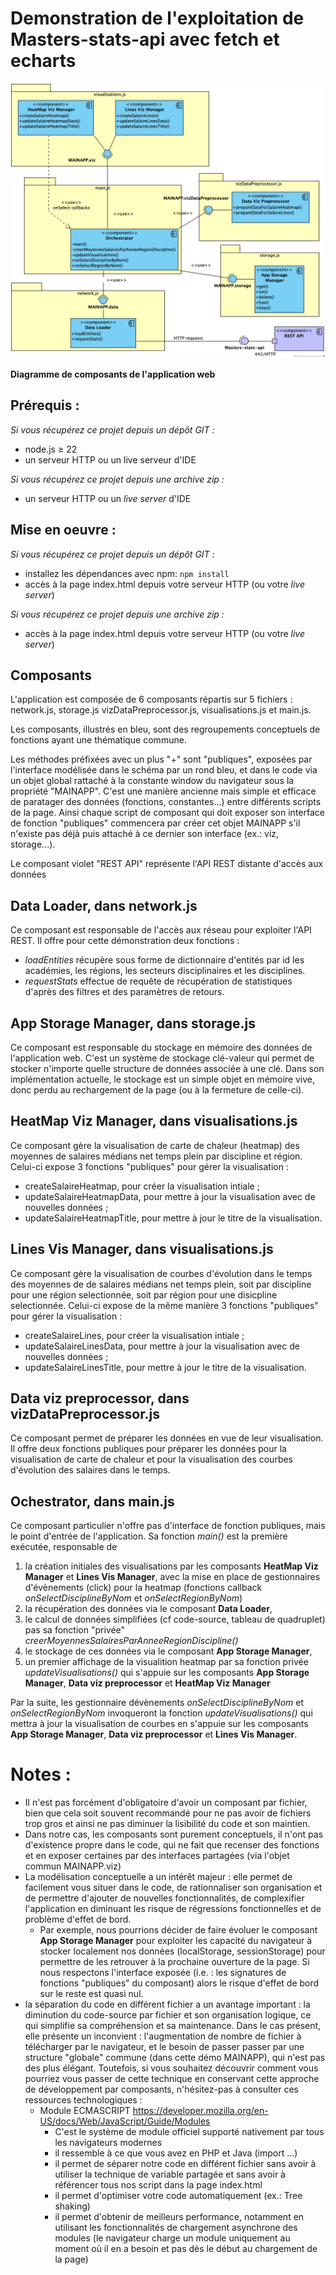 # Demonstration de l'exploitation de Masters-stats-api avec fetch et echarts

![Diagramme de composant de l'application web](./documentation/componentDiagram.png "Diagramme de composant de l'application web")

__Diagramme de composants de l'application web__

## Prérequis :

_Si vous récupérez ce projet depuis un dépôt GIT :_

- node.js ≥ 22
- un serveur HTTP ou un live serveur d'IDE

_Si vous récupérez ce projet depuis une archive zip :_

- un serveur HTTP ou un _live server_ d'IDE

## Mise en oeuvre :

_Si vous récupérez ce projet depuis un dépôt GIT :_

- installez les dépendances avec npm: `npm install`
- accès à la page index.html depuis votre serveur HTTP (ou votre _live server_)

_Si vous récupérez ce projet depuis une archive zip :_

- accès à la page index.html depuis votre serveur HTTP (ou votre _live server_)

## Composants

L'application est composée de 6 composants répartis sur 5 fichiers : network.js, storage.js vizDataPreprocessor.js, visualisations.js et main.js.

Les composants, illustrés en bleu, sont des regroupements conceptuels de fonctions ayant une thématique commune.

Les méthodes préfixées avec un plus "+" sont "publiques", exposées par l'interface modélisée dans le schéma par un rond bleu, et dans le code via un objet global rattaché à la constante window du navigateur sous la propriété "MAINAPP". C'est une manière ancienne mais simple et efficace de paratager des données (fonctions, constantes...) entre différents scripts de la page. Ainsi chaque script de composant qui doit exposer son interface de fonction "publiques" commencera par créer cet objet MAINAPP s'il n'existe pas déjà puis attaché à ce dernier son interface (ex.: viz, storage...).

Le composant violet "REST API" représente l'API REST distante d'accès aux données

## Data Loader, dans network.js

Ce composant est responsable de l'accès aux réseau pour exploiter l'API REST. Il offre pour cette démonstration deux fonctions : 
- _loadEntities_ récupère sous forme de dictionnaire d'entités par id les académies, les régions, les secteurs disciplinaires et les disciplines.
- _requestStats_ effectue de requête de récupération de statistiques d'après des filtres et des paramètres de retours.

## App Storage Manager, dans storage.js

Ce composant est responsable du stockage en mémoire des données de l'application web. C'est un système de stockage clé-valeur qui permet de stocker n'importe quelle structure de données associée à une clé. Dans son implémentation actuelle, le stockage est un simple objet en mémoire vive, donc perdu au rechargement de la page (ou à la fermeture de celle-ci).

## HeatMap Viz Manager, dans visualisations.js

Ce composant gère la visualisation de carte de chaleur (heatmap) des moyennes de salaires médians net temps plein par discipline et région. Celui-ci expose 3 fonctions "publiques" pour gérer la visualisation :
- createSalaireHeatmap, pour créer la visualisation intiale ;
- updateSalaireHeatmapData, pour mettre à jour la visualisation avec de nouvelles données ;
- updateSalaireHeatmapTitle, pour mettre à jour le titre de la visualisation.

## Lines Vis Manager, dans visualisations.js

Ce composant gère la visualisation de courbes d'évolution dans le temps des moyennes de de salaires médians net temps plein, soit par discipline pour une région selectionnée, soit par région pour une disicpline selectionnée. Celui-ci expose de la même manière 3 fonctions "publiques" pour gérer la visualisation :
- createSalaireLines, pour créer la visualisation intiale ;
- updateSalaireLinesData, pour mettre à jour la visualisation avec de nouvelles données ;
- updateSalaireLinesTitle, pour mettre à jour le titre de la visualisation.

## Data viz preprocessor, dans vizDataPreprocessor.js

Ce composant permet de préparer les données en vue de leur visualisation. Il offre deux fonctions publiques pour préparer les données pour la visualisation de carte de chaleur et pour la visualisation des courbes d'évolution des salaires dans le temps.

## Ochestrator, dans main.js

Ce composant particulier n'offre pas d'interface de fonction publiques, mais le point d'entrée de l'application. Sa fonction _main()_ est la première exécutée, responsable de
1. la création initiales des visualisations par les composants __HeatMap Viz Manager__ et __Lines Vis Manager__, avec la mise en place de gestionnaires d'évènements (click) pour la heatmap (fonctions callback _onSelectDisciplineByNom_ et _onSelectRegionByNom_)
2. la récupération des données via le composant __Data Loader__,
3. le calcul de données simplifiées (cf code-source, tableau de quadruplet) pas sa fonction "privée" _creerMoyennesSalairesParAnneeRegionDiscipline()_
4. le stockage de ces données via le composant __App Storage Manager__,  
5. un premier affichage de la visualition heatmap par sa fonction privée _updateVisualisations()_ qui s'appuie sur les composants __App Storage Manager__, __Data viz preprocessor__ et __HeatMap Viz Manager__

Par la suite, les gestionnaire dévènements _onSelectDisciplineByNom_ et _onSelectRegionByNom_ invoqueront la fonction _updateVisualisations()_ qui mettra à jour la visualisation de courbes en s'appuie sur les composants __App Storage Manager__,  __Data viz preprocessor__ et __Lines Vis Manager__.

# Notes :

- Il n'est pas forcément d'obligatoire d'avoir un composant par fichier, bien que cela soit souvent recommandé pour ne pas avoir de fichiers trop gros et ainsi ne pas diminuer la lisibilité du code et son maintien.
- Dans notre cas, les composants sont purement conceptuels, il n'ont pas d'existence propre dans le code, qui ne fait que recenser des fonctions et en exposer certaines par des interfaces partagées (via l'objet commun MAINAPP.viz)
- La modélisation conceptuelle a un intérêt majeur : elle permet de facilement vous situer dans le code, de rationnaliser son organisation et de permettre d'ajouter de nouvelles fonctionnalités, de complexifier l'application en diminuant les risque de régressions fonctionnelles et de problème d'effet de bord. 
  - Par exemple, nous pourrions décider de faire évoluer le composant __App Storage Manager__ pour exploiter les capacité du navigateur à stocker localement nos données (localStorage, sessionStorage) pour permettre de les retrouver à la prochaine ouverture de la page. Si nous respectons l'interface exposée (i.e. : les signatures de fonctions "publiques" du composant) alors le risque d'effet de bord sur le reste est quasi nul.
- la séparation du code en différent fichier a un avantage important : la diminution du code-source par fichier et son organisation logique, ce qui simplifie sa compréhension et sa maintenance. Dans le cas présent, elle présente un inconvient : l'augmentation de nombre de fichier à télécharger par le navigateur, et le besoin de passer passer par une structure "globale" commune (dans cette démo MAINAPP), qui n'est pas des plus élégant. Toutefois, si vous souhaitez découvrir comment vous pourriez vous passer de cette technique en conservant cette approche de développement par composants, n'hésitez-pas à consulter ces ressources technologiques :
  - Module ECMASCRIPT https://developer.mozilla.org/en-US/docs/Web/JavaScript/Guide/Modules
    - C'est le système de module officiel supporté nativement par tous les navigateurs modernes
    - il ressemble à ce que vous avez en PHP et Java (import ...)
    - il permet de séparer notre code en différent fichier sans avoir à utiliser la technique de variable partagée et sans avoir à référencer tous nos script dans la page index.html
    - il permet d'optimiser votre code automatiquement (ex.: Tree shaking)
    - il permet d'obtenir de meilleurs performance, notamment en utilisant les fonctionnalités de chargement asynchrone des modules (le navigateur charge un module uniquement au moment où il en a besoin et pas dès le début au chargement de la page)


